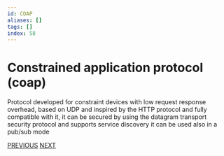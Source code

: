 ```yaml
---
id: COAP
aliases: []
tags: []
index: 58
---
```


# Constrained application protocol (coap)

Protocol developed for constraint devices with low request response overhead, based on UDP and inspired by the HTTP protocol and fully compatible with it, it can be secured by using the datagram transport security protocol and supports service discovery it can be used also in a pub/sub mode

[PREVIOUS](mobile_systems/iot/rest.md) [NEXT](mobile_systems/discovery_messages_events/service_discovery.md)
